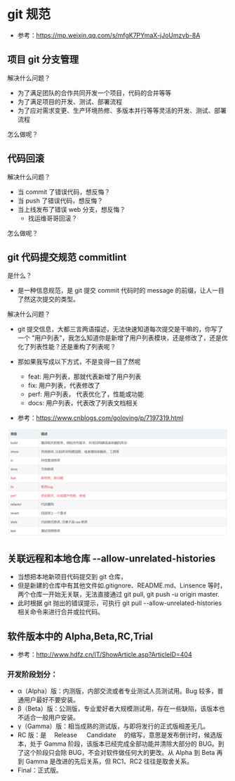 # git 规范 <Badge type="danger" text="will do" />

- 参考：https://mp.weixin.qq.com/s/mfgK7PYmaX-jJoUmzvb-8A

## 项目 git 分支管理

解决什么问题？

- 为了满足团队的合作共同开发一个项目，代码的合并等等
- 为了满足项目的开发、测试、部署流程
- 为了应对需求变更、生产环境热修、多版本并行等等灵活的开发、测试、部署流程

怎么做呢？

## 代码回滚

解决什么问题？

- 当 commit 了错误代码，想反悔？
- 当 push 了错误代码，想反悔？
- 当上线发布了错误 web 分支，想反悔？
  - 找运维哥哥回滚？

怎么做呢？

## git 代码提交规范 commitlint

是什么？

- 是一种信息规范，是 git 提交 commit 代码时的 message 的前缀，让人一目了然这次提交的类型。

解决什么问题？

- git 提交信息，大都三言两语描述，无法快速知道每次提交是干嘛的，你写了一个 "用户列表"，我怎么知道你是新增了用户列表模块，还是修改了，还是优化了列表性能？还是重构了列表呢？
- 那如果我写成以下方式，不是变得一目了然呢

  - feat: 用户列表，那就代表新增了用户列表
  - fix: 用户列表，代表修改了
  - perf: 用户列表， 代表优化了，性能或功能
  - docs: 用户列表，代表改了列表文档相关

- 参考：https://www.cnblogs.com/goloving/p/7197319.html

![commitlint规范图](image.png)

## 关联远程和本地仓库 --allow-unrelated-histories

- 当想把本地新项目代码提交到 git 仓库，
- 但是新建的仓库中有其他文件如.gitignore、README.md、Linsence 等时，两个仓库一开始无关联，无法直接通过 git pull, git push -u origin master.
- 此时根据 git 抛出的错误提示，可执行 git pull --allow-unrelated-histories 相关命令来进行合并或拉代码。

## 软件版本中的 Alpha,Beta,RC,Trial

- 参考：http://www.hdfz.cn/IT/ShowArticle.asp?ArticleID=404

### 开发阶段划分：

- α（Alpha）版：内测版，内部交流或者专业测试人员测试用。Bug 较多，普通用户最好不要安装。
- β（Beta）版：公测版，专业爱好者大规模测试用，存在一些缺陷，该版本也不适合一般用户安装。
- γ（Gamma）版：相当成熟的测试版，与即将发行的正式版相差无几。
- RC 版：是　 Release 　 Candidate 　的缩写，意思是发布倒计时，候选版本，处于 Gamma 阶段，该版本已经完成全部功能并清除大部分的 BUG。到了这个阶段只会除 BUG，不会对软件做任何大的更改。从 Alpha 到 Beta 再到 Gamma 是改进的先后关系，但 RC1、RC2 往往是取舍关系。
- Final：正式版。
